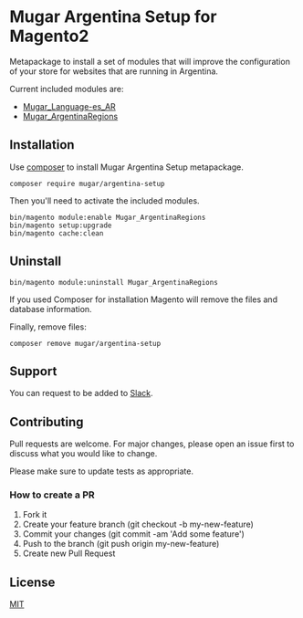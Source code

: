# Mugar Argentina Setup for Magento2

Metapackage to install a set of modules that will improve the configuration of your store for websites that are running in Argentina.

Current included modules are:

* [Mugar_Language-es_AR](https://github.com/holamugar/language-es_ar)
* [Mugar_ArgentinaRegions](https://github.com/holamugar/module-argentina-regions)

## Installation

Use [composer](https://getcomposer.org/) to install Mugar Argentina Setup metapackage.

```
composer require mugar/argentina-setup
```

Then you'll need to activate the included modules.

```
bin/magento module:enable Mugar_ArgentinaRegions
bin/magento setup:upgrade
bin/magento cache:clean
```

## Uninstall

```
bin/magento module:uninstall Mugar_ArgentinaRegions
```

If you used Composer for installation Magento will remove the files and database information.

Finally, remove files:

```
composer remove mugar/argentina-setup
``` 

## Support

You can request to be added to [Slack](https://mugar.slack.com/).

## Contributing

Pull requests are welcome. For major changes, please open an issue first to discuss what you would like to change.

Please make sure to update tests as appropriate.

### How to create a PR

1. Fork it
2. Create your feature branch (git checkout -b my-new-feature)
3. Commit your changes (git commit -am 'Add some feature')
4. Push to the branch (git push origin my-new-feature)
5. Create new Pull Request

## License

[MIT](https://choosealicense.com/licenses/mit/)